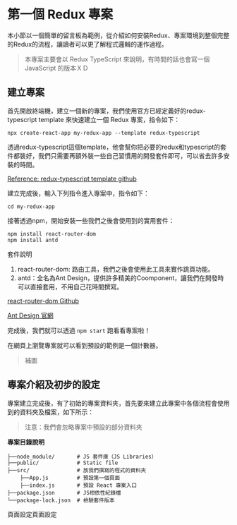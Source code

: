 # 第一個 Redux 專案

本小節以一個簡單的留言板為範例，從介紹如何安裝Redux、專案環境到整個完整的Redux的流程，讓讀者可以更了解程式邏輯的運作過程。

> 本專案主要會以 Redux TypeScript 來說明，有時間的話也會寫一個 JavaScript 的版本ＸＤ

## 建立專案

首先開啟終端機，建立一個新的專案，我們使用官方已經定義好的redux-typescript template 來快速建立一個 Redux 專案，指令如下：
```
npx create-react-app my-redux-app --template redux-typescript
```
透過redux-typescript這個template，他會幫你把必要的redux和typescript的套件都裝好，我們只需要再額外裝一些自己習慣用的開發套件即可，可以省去許多安裝的時間。

[Reference: redux-typescript template github](https://github.com/reduxjs/cra-template-redux-typescript)

建立完成後，輸入下列指令進入專案中，指令如下：
```
cd my-redux-app
```
接著透過npm，開始安裝一些我們之後會使用到的實用套件：
```
npm install react-router-dom
npm install antd                                                                                                                                                                                                                                                                                                                                                                                                                                                                                                                                                                                                                                                                                                                                                                                                                                                                                                                                                                                                                                                                                                                                                                                                                                                                                                                                                                                                                                                                                                                                                                                                                                                                                                                                            
```
套件說明
1. react-router-dom: 路由工具，我們之後會使用此工具來實作跳頁功能。
2. antd：全名為Ant Design，提供許多精美的Coomponent，讓我們在開發時可以直接套用，不用自己花時間撰寫。

[react-router-dom Github](https://github.com/join?return_to=%2Fweichinhsu%2Freact-implement&source=login)

[Ant Design 官網](https://github.com/join?return_to=%2Fweichinhsu%2Freact-implement&source=login)

完成後，我們就可以透過 `npm start` 跑看看專案啦！

在網頁上瀏覽專案就可以看到預設的範例是一個計數器。

> 補圖

## 專案介紹及初步的設定

專案建立完成後，有了初始的專案資料夾，首先要來建立此專案中各個流程會使用到的資料夾及檔案，如下所示：

> 注意：我們會忽略專案中預設的部分資料夾

**專案目錄說明**

```text
├──node_module/       # JS 套件庫（JS Libraries）
├──public/            # Static file
├──src/               # 放我們撰寫的程式的資料夾
    ├──App.js         # 預設第一個頁面
    ├──index.js       # 預設 React 專案入口
├──package.json       # JS相依性紀錄檔
└──package-lock.json  # 檢驗套件版本
```

頁面設定頁面設定